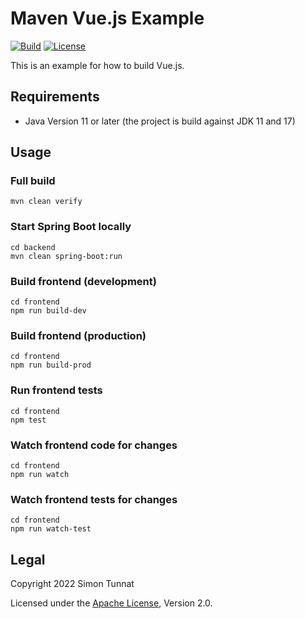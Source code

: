 # Maven Vue.js Example
[![Build](https://github.com/simontunnat/maven-vue-example/workflows/CI/badge.svg)](https://github.com/simontunnat/maven-vue-example/actions?query=workflow%3ACI)
[![License](https://img.shields.io/badge/License-Apache%202.0-blue.svg)](https://opensource.org/licenses/Apache-2.0)

This is an example for how to build Vue.js.

## Requirements
* Java Version 11 or later (the project is build against JDK 11 and 17)

## Usage
### Full build
```
mvn clean verify
```

### Start Spring Boot locally
```
cd backend
mvn clean spring-boot:run
```

### Build frontend (development)
```
cd frontend
npm run build-dev
```

### Build frontend (production)
```
cd frontend
npm run build-prod
```

### Run frontend tests
```
cd frontend
npm test
```

### Watch frontend code for changes
```
cd frontend
npm run watch
```

### Watch frontend tests for changes
```
cd frontend
npm run watch-test
```

## Legal
Copyright 2022 Simon Tunnat

Licensed under the [Apache License](LICENSE), Version 2.0.
